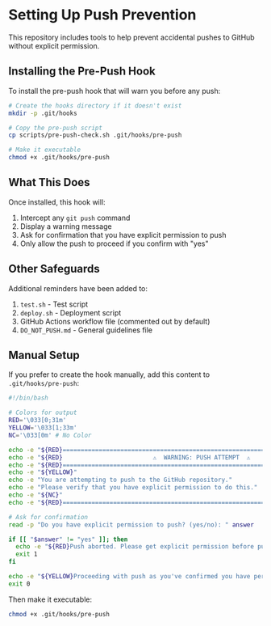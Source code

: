 # Setting Up Push Prevention

This repository includes tools to help prevent accidental pushes to GitHub without explicit permission.

## Installing the Pre-Push Hook

To install the pre-push hook that will warn you before any push:

```bash
# Create the hooks directory if it doesn't exist
mkdir -p .git/hooks

# Copy the pre-push script
cp scripts/pre-push-check.sh .git/hooks/pre-push

# Make it executable
chmod +x .git/hooks/pre-push
```

## What This Does

Once installed, this hook will:

1. Intercept any `git push` command
2. Display a warning message
3. Ask for confirmation that you have explicit permission to push
4. Only allow the push to proceed if you confirm with "yes"

## Other Safeguards

Additional reminders have been added to:

1. `test.sh` - Test script 
2. `deploy.sh` - Deployment script
3. GitHub Actions workflow file (commented out by default)
4. `DO_NOT_PUSH.md` - General guidelines file

## Manual Setup

If you prefer to create the hook manually, add this content to `.git/hooks/pre-push`:

```bash
#!/bin/bash

# Colors for output
RED='\033[0;31m'
YELLOW='\033[1;33m'
NC='\033[0m' # No Color

echo -e "${RED}================================================================================${NC}"
echo -e "${RED}                         ⚠️  WARNING: PUSH ATTEMPT  ⚠️                          ${NC}"
echo -e "${RED}================================================================================${NC}"
echo -e "${YELLOW}"
echo -e "You are attempting to push to the GitHub repository."
echo -e "Please verify that you have explicit permission to do this."
echo -e "${NC}"
echo -e "${RED}================================================================================${NC}"

# Ask for confirmation
read -p "Do you have explicit permission to push? (yes/no): " answer

if [[ "$answer" != "yes" ]]; then
  echo -e "${RED}Push aborted. Please get explicit permission before pushing.${NC}"
  exit 1
fi

echo -e "${YELLOW}Proceeding with push as you've confirmed you have permission.${NC}"
exit 0
```

Then make it executable:

```bash
chmod +x .git/hooks/pre-push
```